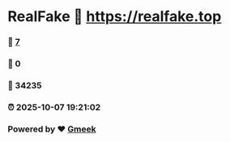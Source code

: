 # RealFake :link: https://realfake.top 
### :page_facing_up: [7](https://realfake.top/tag.html) 
### :speech_balloon: 0 
### :hibiscus: 34235 
### :alarm_clock: 2025-10-07 19:21:02 
### Powered by :heart: [Gmeek](https://github.com/Meekdai/Gmeek)
